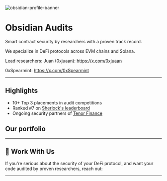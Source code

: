 ![obsidian-profile-banner](https://github.com/user-attachments/assets/7915173c-7810-4bfa-a00d-2355c7097597)


# Obsidian Audits

Smart contract security by researchers with a proven track record.

We specialize in DeFi protocols across EVM chains and Solana.

Lead researchers:
Juan (0xjuaan): https://x.com/0xjuaan

0xSpearmint: https://x.com/0xSpearmint

---

## Highlights

- 10+ Top 3 placements in audit competitions
- Ranked #7 on [Sherlock's leaderboard](https://audits.sherlock.xyz/leaderboards)
- Ongoing security partners of [Tenor Finance](https://x.com/TenorFinance)

## Our portfolio

---

## 📩 Work With Us

If you're serious about the security of your DeFi protocol, and want your code audited by proven researchers, reach out:

---
